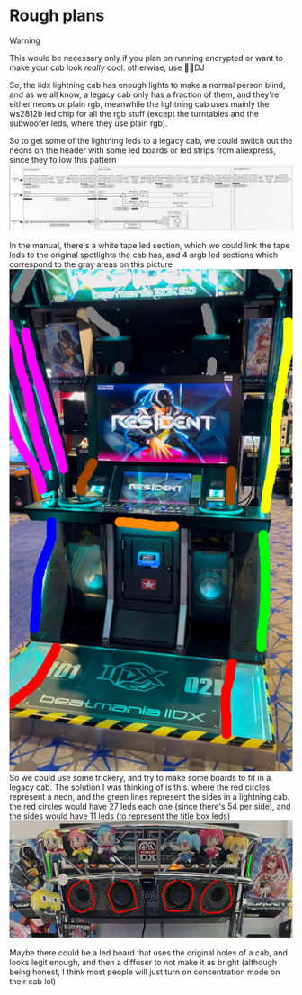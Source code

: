 # Rough plans

> [!WARNING]  
> This would be necessary only if you plan on running encrypted or want to make your cab look *really* cool. otherwise, use 🏳️‍⚧️DJ 

So, the iidx lightning cab has enough lights to make a normal person blind, and as we all know, a legacy cab only has a fraction of them, and they're either neons or plain rgb, meanwhile the lightning cab uses mainly the ws2812b led chip for all the rgb stuff (except the turntables and the subwoofer leds, where they use plain rgb).

So to get some of the lightning leds to a legacy cab, we could switch out the neons on the header with some led boards or led strips from aliexpress, since they follow this pattern
![manual_top](lightning-manual-plans/upper_side_LEDs.png)

In the manual, there's a white tape led section, which we could link the tape leds to the original spotlights the cab has, and 4 argb led sections which correspond to the gray areas on this picture
![lightning](lightning-manual-plans/lightning_cab_marked.png)
So we could use some trickery, and try to make some boards to fit in a legacy cab. The solution I was thinking of is this. where the red circles represent a neon, and the green lines represent the sides in a lightning cab. the red circles would have 27 leds each one (since there's 54 per side), and the sides would have 11 leds (to represent the title box leds)
![legacy_soluiton](lightning-manual-plans/leds_for_headers.jpg)

Maybe there could be a led board that uses the original holes of a cab, and looks legit enough, and then a diffuser to not make it as bright (although being honest, I think most people will just turn on concentration mode on their cab lol)

